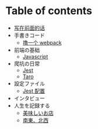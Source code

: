# Table of contents

- [写在前面的话](README.md)
- 手書きコード
  - [撸一个 webpack](./books/code-war/minipack.md)
- 前端の基础
  - [Javascript](./books/foundation/javascript.md)
- 爬坑の日常
  - [Jest](./books/practice/jest.md)
  - [Taro](./books/practice/taro.md)
- 設定ファイル
  - [Jest 配置](./books/configuration/jest.md)
- インタビュー
- 人生を記録する
  - [美味しいお店](./books/life/delicious.md)
  - [南東、北西](./books/life/journey.md)
